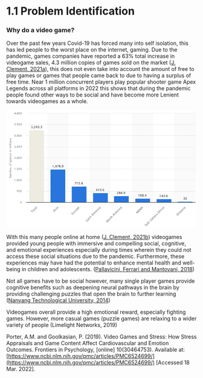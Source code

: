 # 1.1 Problem Identification

### Why do a video game?

Over the past few years Covid-19 has forced many into self isolation, this has led people to the worst place on the internet, gaming. Due to the pandemic, games companies have reported a 63% total increase in videogame sales, 4.3 million copies of games sold on the market ([J. Clement, 2021a](../reference-list.md)), this does not even take into account the amount of free to play games or games that people came back to due to having a surplus of free time. Near 1 million concurrent players play popular shooter game Apex Legends across all platforms in 2022 this shows that during the pandemic people found other ways to be social and have become more Lenient towards videogames as a whole. &#x20;

![Number of video gamers worldwide in 2021, by region (in millions)](../.gitbook/assets/image.png)

With this many people online at home ([J. Clement, 2021b](../reference-list.md)) videogames provided young people with immersive and compelling social, cognitive, and emotional experiences especially during times wherein they could not access these social situations due to the pandemic. Furthermore, these experiences may have had the potential to enhance mental health and well-being in children and adolescents. ([Pallavicini, Ferrari and Mantovani, 2018](../reference-list.md))

Not all games have to be social however, many single player games provide cognitive benefits such as deepening neural pathways in the brain by providing challenging puzzles that open the brain to further learning ([Nanyang Technological University, 2014](../reference-list.md))

Videogames overall provide a high emotional reward, especially fighting games. However, more casual games (puzzle games) are relaxing to a wider variety of people (Limelight Networks, 2019)

Porter, A.M. and Goolkasian, P. (2019). Video Games and Stress: How Stress Appraisals and Game Content Affect Cardiovascular and Emotion Outcomes. Frontiers in Psychology, \[online] 10(30464753). Available at: [https://www.ncbi.nlm.nih.gov/pmc/articles/PMC6524699/](https://www.ncbi.nlm.nih.gov/pmc/articles/PMC6524699/) \[Accessed 18 Mar. 2022].

